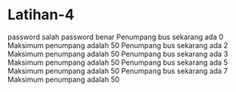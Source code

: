 # Latihan-4
password salah
password benar
Penumpang bus sekarang ada 0
Maksimum penumpang adalah 50
Penumpang bus sekarang ada 2
Maksimum penumpang adalah 50
Penumpang bus sekarang ada 3
Maksimum penumpang adalah 50
Penumpang bus sekarang ada 5
Maksimum penumpang adalah 50
Penumpang bus sekarang ada 7
Maksimum penumpang adalah 50
